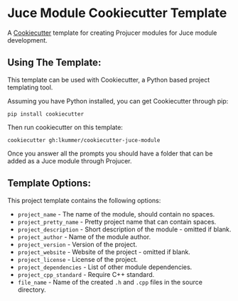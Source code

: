 # Juce Module Cookiecutter Template

A [Cookiecutter](https://cookiecutter.readthedocs.io/en/latest/index.html) template for creating Projucer modules for Juce module development.

## Using The Template:

This template can be used with Cookiecutter, a Python based project templating tool.

Assuming you have Python installed, you can get Cookiecutter through pip:

    pip install cookiecutter

Then run cookiecutter on this template:

    cookiecutter gh:lkummer/cookiecutter-juce-module

Once you answer all the prompts you should have a folder that can be added as a Juce module through Projucer.

## Template Options:

This project template contains the following options:

* `project_name` - The name of the module, should contain no spaces.
* `project_pretty_name` - Pretty project name that can contain spaces.
* `project_description` - Short description of the module - omitted if blank.
* `project_author` - Name of the module author.
* `project_version` - Version of the project.
* `project_website` - Website of the project - omitted if blank.
* `project_license` - License of the project.
* `project_dependencies` - List of other module dependencies.
* `project_cpp_standard` - Require C++ standard.
* `file_name` - Name of the created `.h` and `.cpp` files in the source directory.